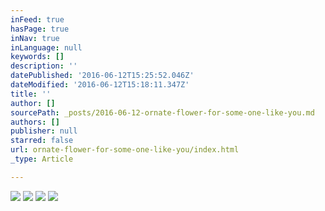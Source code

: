 ```yaml
---
inFeed: true
hasPage: true
inNav: true
inLanguage: null
keywords: []
description: ''
datePublished: '2016-06-12T15:25:52.046Z'
dateModified: '2016-06-12T15:18:11.347Z'
title: ''
author: []
sourcePath: _posts/2016-06-12-ornate-flower-for-some-one-like-you.md
authors: []
publisher: null
starred: false
url: ornate-flower-for-some-one-like-you/index.html
_type: Article

---
```

![](https://the-grid-user-content.s3-us-west-2.amazonaws.com/3521075c-a709-43a5-ae89-6d8549c0432a.jpg)
![](https://the-grid-user-content.s3-us-west-2.amazonaws.com/1a430edc-6141-4b43-bf20-7fa18c2c59d4.jpg)
![](https://the-grid-user-content.s3-us-west-2.amazonaws.com/bd2af29c-ba8a-4777-a2f1-d065da069278.jpg)
![](https://the-grid-user-content.s3-us-west-2.amazonaws.com/f9bf7e11-c018-44fb-8bed-c6d863b9ac3c.jpg)